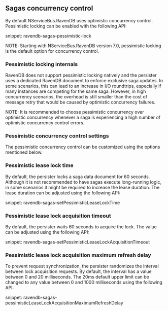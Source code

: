 ## Sagas concurrency control

By default NServiceBus.RavenDB uses optimistic concurrency control. Pessimistic locking can be enabled with the following API:

snippet: ravendb-sagas-pessimistic-lock

NOTE: Starting with NServiceBus.RavenDB version 7.0, pessimistic locking is the default option for concurrency control.

### Pessimistic locking internals

RavenDB does not support pessimistic locking natively and the persister uses a dedicated RavenDB document to enforce exclusive saga updates. In some scenarios, this can lead to an increase in I/O roundtrips, especially if many instances are competing for the same saga. However, in high concurrency scenarios, the overhead is still smaller than the cost of message retry that would be caused by optimistic concurrency failures.

NOTE: It is recommended to choose pessimistic concurrency over optimistic concurrency whenever a saga is experiencing a high number of optimistic concurrency control errors.

### Pessimistic concurrency control settings

The pessimistic concurrency control can be customized using the options mentioned below.

### Pessimistic lease lock time

By default, the persister locks a saga data document for 60 seconds. Although it is not recommended to have sagas execute long-running logic, in some scenarios it might be required to increase the lease duration. The lease duration can be adjusted using the following API:

snippet: ravendb-sagas-setPessimisticLeaseLockTime

### Pessimistic lease lock acquisition timeout

By default, the persister waits 60 seconds to acquire the lock. The value can be adjusted using the following API:

snippet: ravendb-sagas-setPessimisticLeaseLockAcquisitionTimeout

### Pessimistic lease lock acquisition maximum refresh delay

To prevent request synchronization, the persister randomizes the interval between lock acquisition requests. By default, the interval has a value between 0 and 20 milliseconds. The 20ms default upper limit can be changed to any value between 0 and 1000 milliseconds using the following API:

snippet: ravendb-sagas-pessimisticLeaseLockAcquisitionMaximumRefreshDelay
